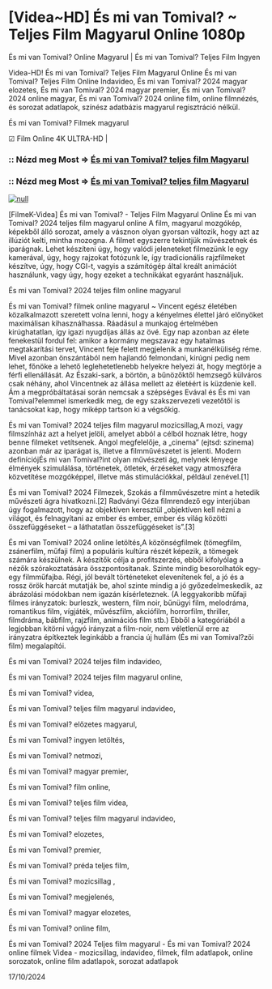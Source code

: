 # [Videa~HD] És mi van Tomival? ~ Teljes Film Magyarul Online 1080p

És mi van Tomival? Online Magyarul | És mi van Tomival? Teljes Film Ingyen

Videa-HD! És mi van Tomival? Teljes Film Magyarul Online És mi van Tomival? Teljes Film Online Indavideo, És mi van Tomival? 2024 magyar elozetes, És mi van Tomival? 2024 magyar premier, És mi van Tomival? 2024 online magyar, És mi van Tomival? 2024 online film, online filmnézés, és sorozat adatlapok, színész adatbázis magyarul regisztráció nélkül.

És mi van Tomival? Filmek magyarul

☑ Film Online 4K ULTRA-HD |

### :: Nézd meg Most => [És mi van Tomival? teljes film Magyarul](https://t.co/oZoPVzw6cL)

### :: Nézd meg Most => [És mi van Tomival? teljes film Magyarul](https://t.co/oZoPVzw6cL)

[![null](https://static.wixstatic.com/media/855a25_043b5abeb4ae4d35ac003198e7fe56ed~mv2.gif)](https://t.co/oZoPVzw6cL)

[FilmeK-Videa] És mi van Tomival? - Teljes Film Magyarul Online És mi van Tomival? 2024 teljes film magyarul online A film, magyarul mozgókép, képekből álló sorozat, amely a vásznon olyan gyorsan változik, hogy azt az illúziót kelti, mintha mozogna. A filmet egyszerre tekintjük művészetnek és iparágnak. Lehet készíteni úgy, hogy valódi jeleneteket filmezünk le egy kamerával, úgy, hogy rajzokat fotózunk le, így tradicionális rajzfilmeket készítve, úgy, hogy CGI-t, vagyis a számítógép által kreált animációt használunk, vagy úgy, hogy ezeket a technikákat egyaránt használjuk.

És mi van Tomival? 2024 teljes film online magyarul

És mi van Tomival? filmek online magyarul ~ Vincent egész életében közalkalmazott szeretett volna lenni, hogy a kényelmes élettel járó előnyöket maximálisan kihasználhassa. Ráadásul a munkajog értelmében kirúghatatlan, így igazi nyugdíjas állás az övé. Egy nap azonban az élete fenekestül fordul fel: amikor a kormány megszavaz egy hatalmas megtakarítási tervet, Vincent feje felett megjelenik a munkanélküliség réme. Mivel azonban önszántából nem hajlandó felmondani, kirúgni pedig nem lehet, főnöke a lehető leglehetetlenebb helyekre helyezi át, hogy megtörje a férfi ellenállását. Az Északi-sark, a börtön, a bűnözőktől hemzsegő külváros csak néhány, ahol Vincentnek az állása mellett az életéért is küzdenie kell. Ám a megpróbáltatásai során nemcsak a szépséges Evával és És mi van Tomival?elemmel ismerkedik meg, de egy szakszervezeti vezetőtől is tanácsokat kap, hogy miképp tartson ki a végsőkig.

És mi van Tomival? 2024 teljes film magyarul mozicsillag,A mozi, vagy filmszínház azt a helyet jelöli, amelyet abból a célból hoznak létre, hogy benne filmeket vetítsenek. Angol megfelelője, a „cinema” (ejtsd: szinema) azonban már az iparágat is, illetve a filmművészetet is jelenti. Modern definíciójÉs mi van Tomival?int olyan művészeti ág, melynek lényege élmények szimulálása, történetek, ötletek, érzéseket vagy atmoszféra közvetítése mozgóképpel, illetve más stimulációkkal, például zenével.[1]

És mi van Tomival? 2024 Filmezek, Szokás a filmművészetre mint a hetedik művészeti ágra hivatkozni.[2] Radványi Géza filmrendező egy interjúban úgy fogalmazott, hogy az objektíven keresztül „objektíven kell nézni a világot, és felnagyítani az ember és ember, ember és világ közötti összefüggéseket – a láthatatlan összefüggéseket is”.[3]

És mi van Tomival? 2024 online letöltés,A közönségfilmek (tömegfilm, zsánerfilm, műfaji film) a populáris kultúra részét képezik, a tömegek számára készülnek. A készítők célja a profitszerzés, ebből kifolyólag a nézők szórakoztatására összpontosítanak. Szinte mindig besorolhatók egy-egy filmműfajba. Régi, jól bevált történeteket elevenítenek fel, a jó és a rossz örök harcát mutatják be, ahol szinte mindig a jó győzedelmeskedik, az ábrázolási módokban nem igazán kísérleteznek. (A leggyakoribb műfaji filmes irányzatok: burleszk, western, film noir, bűnügyi film, melodráma, romantikus film, vígjáték, művészfilm, akciófilm, horrorfilm, thriller, filmdráma, bábfilm, rajzfilm, animációs film stb.) Ebből a kategóriából a legjobban kitörni vágyó irányzat a film-noir, nem véletlenül erre az irányzatra építkeztek leginkább a francia új hullám (És mi van Tomival?zői film) megalapítói.

És mi van Tomival? 2024 teljes film indavideo,

És mi van Tomival? 2024 teljes film magyarul online,

És mi van Tomival? videa,

És mi van Tomival? teljes film magyarul indavideo,

És mi van Tomival? előzetes magyarul,

És mi van Tomival? ingyen letöltés,

És mi van Tomival? netmozi,

És mi van Tomival? magyar premier,

És mi van Tomival? film online,

És mi van Tomival? teljes film videa,

És mi van Tomival? teljes film magyarul indavideo,

És mi van Tomival? elozetes,

És mi van Tomival? premier,

És mi van Tomival? préda teljes film,

És mi van Tomival? mozicsillag ,

És mi van Tomival? megjelenés,

És mi van Tomival? magyar elozetes,

És mi van Tomival? online film,

És mi van Tomival? 2024 Teljes film magyarul - És mi van Tomival? 2024 online filmek Videa - mozicsillag, indavideo, filmek, film adatlapok, online sorozatok, online film adatlapok, sorozat adatlapok

17/10/2024
